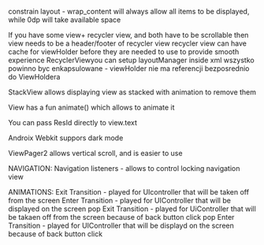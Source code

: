 constrain layout - wrap_content will always allow all items to be displayed, while 0dp will take available space

If you have some view+ recycler view, and both have to be scrollable then view needs to be a header/footer of recycler view
recycler view can have cache for viewHolder before they are needed to use to provide smooth experience
RecyclerViewyou can setup layoutManager inside xml
wszystko powinno byc enkapsulowane - viewHolder nie ma referencji bezposrednio do ViewHoldera

StackView allows displaying view as stacked with animation to remove them

View has a fun animate() which allows to animate it

You can pass ResId directly to view.text

Androix Webkit suppors dark mode

ViewPager2 allows vertical scroll, and is easier to use

NAVIGATION:
Navigation listeners - allows to control locking navigation view


ANIMATIONS:
Exit Transition - played for UIcontroller that will be taken off from the screen
Enter Transition - played for UIController that will be displayed on the screen
pop Exit Transition - played for UiController that will be takaen off from the screen because of back button click
pop Enter Transition - played for UIController that will be displayd on the screen because of back button click